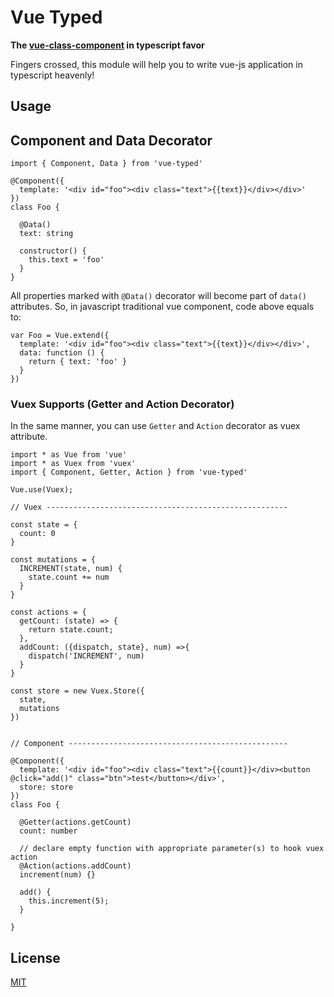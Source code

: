 # Vue Typed

**The [vue-class-component](https://github.com/vuejs/vue-class-component) in typescript favor**

Fingers crossed, this module will help you to write vue-js application in typescript heavenly!

## Usage
## Component and Data Decorator

```
import { Component, Data } from 'vue-typed'

@Component({
  template: '<div id="foo"><div class="text">{{text}}</div></div>'
})
class Foo {
  
  @Data()
  text: string
  
  constructor() {
    this.text = 'foo'
  }
}

```

All properties marked with `@Data()` decorator will become part of `data()` attributes. So, in javascript traditional vue component, code above equals to:

```
var Foo = Vue.extend({
  template: '<div id="foo"><div class="text">{{text}}</div></div>',
  data: function () {
    return { text: 'foo' }
  }
})

``` 

### Vuex Supports (Getter and Action Decorator)

In the same manner, you can use `Getter` and `Action` decorator as vuex attribute.

```
import * as Vue from 'vue'
import * as Vuex from 'vuex'
import { Component, Getter, Action } from 'vue-typed'

Vue.use(Vuex);

// Vuex ------------------------------------------------------

const state = {
  count: 0
}

const mutations = {
  INCREMENT(state, num) {
    state.count += num
  }
}

const actions = {
  getCount: (state) => {
    return state.count;
  },
  addCount: ({dispatch, state}, num) =>{
    dispatch('INCREMENT', num)
  }
}

const store = new Vuex.Store({
  state,
  mutations
})


// Component -------------------------------------------------

@Component({
  template: '<div id="foo"><div class="text">{{count}}</div><button @click="add()" class="btn">test</button></div>',
  store: store
})
class Foo {
  
  @Getter(actions.getCount)
  count: number
  
  // declare empty function with appropriate parameter(s) to hook vuex action
  @Action(actions.addCount)
  increment(num) {}
  
  add() {
    this.increment(5);
  }

}
```

## License

[MIT](https://github.com/budiadiono/vue-typed/blob/master/LICENSE)
